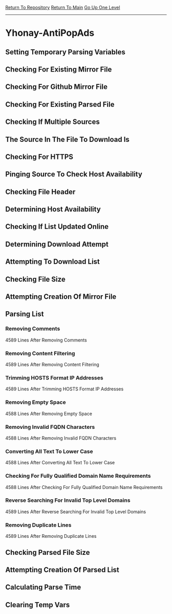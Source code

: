[Return To Repository](https://github.com/deathbybandaid/piholeparser/)
[Return To Main](https://github.com/deathbybandaid/piholeparser/blob/master/RecentRunLogs/Mainlog.md)
[Go Up One Level](https://github.com/deathbybandaid/piholeparser/blob/master/RecentRunLogs/TopLevelScripts/30-Processing-Blacklists.md)
____________________________________
# Yhonay-AntiPopAds
## Setting Temporary Parsing Variables
## Checking For Existing Mirror File
## Checking For Github Mirror File
## Checking For Existing Parsed File
## Checking If Multiple Sources
## The Source In The File To Download Is
## Checking For HTTPS
## Pinging Source To Check Host Availability
## Checking File Header
## Determining Host Availability
## Checking If List Updated Online
## Determining Download Attempt
## Attempting To Download List
## Checking File Size
## Attempting Creation Of Mirror File
## Parsing List
### Removing Comments
4589 Lines After Removing Comments
### Removing Content Filtering
4589 Lines After Removing Content Filtering
### Trimming HOSTS Format IP Addresses
4589 Lines After Trimming HOSTS Format IP Addresses
### Removing Empty Space
4588 Lines After Removing Empty Space
### Removing Invalid FQDN Characters
4588 Lines After Removing Invalid FQDN Characters
### Converting All Text To Lower Case
4588 Lines After Converting All Text To Lower Case
### Checking For Fully Qualified Domain Name Requirements
4588 Lines After Checking For Fully Qualified Domain Name Requirements
### Reverse Searching For Invalid Top Level Domains
4589 Lines After Reverse Searching For Invalid Top Level Domains
### Removing Duplicate Lines
4589 Lines After Removing Duplicate Lines
## Checking Parsed File Size
## Attempting Creation Of Parsed List
## Calculating Parse Time
## Clearing Temp Vars
